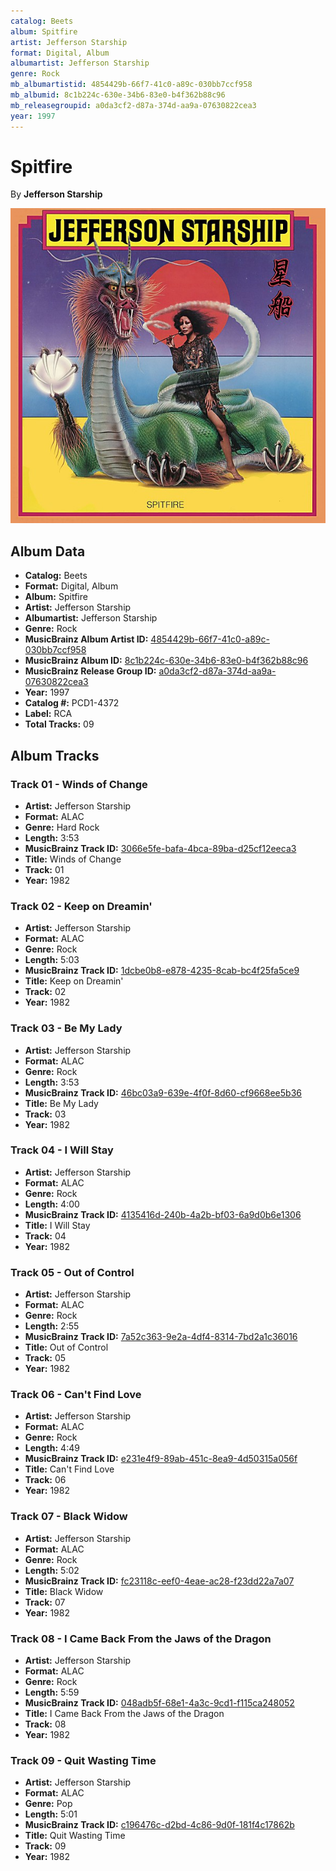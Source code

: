 ```yaml
---
catalog: Beets
album: Spitfire
artist: Jefferson Starship
format: Digital, Album
albumartist: Jefferson Starship
genre: Rock
mb_albumartistid: 4854429b-66f7-41c0-a89c-030bb7ccf958
mb_albumid: 8c1b224c-630e-34b6-83e0-b4f362b88c96
mb_releasegroupid: a0da3cf2-d87a-374d-aa9a-07630822cea3
year: 1997
---
```


# Spitfire

By **Jefferson Starship**

![](../../assets/beetscovers/Jefferson_Starship-Spitfire.jpg)

## Album Data

- **Catalog:** Beets
- **Format:** Digital, Album
- **Album:** Spitfire
- **Artist:** Jefferson Starship
- **Albumartist:** Jefferson Starship
- **Genre:** Rock
- **MusicBrainz Album Artist ID:** [4854429b-66f7-41c0-a89c-030bb7ccf958](https://musicbrainz.org/artist/4854429b-66f7-41c0-a89c-030bb7ccf958)
- **MusicBrainz Album ID:** [8c1b224c-630e-34b6-83e0-b4f362b88c96](https://musicbrainz.org/release/8c1b224c-630e-34b6-83e0-b4f362b88c96)
- **MusicBrainz Release Group ID:** [a0da3cf2-d87a-374d-aa9a-07630822cea3](https://musicbrainz.org/release-group/a0da3cf2-d87a-374d-aa9a-07630822cea3)
- **Year:** 1997
- **Catalog #:** PCD1-4372
- **Label:** RCA
- **Total Tracks:** 09

## Album Tracks

### Track 01 - Winds of Change

- **Artist:** Jefferson Starship
- **Format:** ALAC
- **Genre:** Hard Rock
- **Length:** 3:53
- **MusicBrainz Track ID:** [3066e5fe-bafa-4bca-89ba-d25cf12eeca3](https://musicbrainz.org/recording/3066e5fe-bafa-4bca-89ba-d25cf12eeca3)
- **Title:** Winds of Change
- **Track:** 01
- **Year:** 1982

### Track 02 - Keep on Dreamin'

- **Artist:** Jefferson Starship
- **Format:** ALAC
- **Genre:** Rock
- **Length:** 5:03
- **MusicBrainz Track ID:** [1dcbe0b8-e878-4235-8cab-bc4f25fa5ce9](https://musicbrainz.org/recording/1dcbe0b8-e878-4235-8cab-bc4f25fa5ce9)
- **Title:** Keep on Dreamin'
- **Track:** 02
- **Year:** 1982

### Track 03 - Be My Lady

- **Artist:** Jefferson Starship
- **Format:** ALAC
- **Genre:** Rock
- **Length:** 3:53
- **MusicBrainz Track ID:** [46bc03a9-639e-4f0f-8d60-cf9668ee5b36](https://musicbrainz.org/recording/46bc03a9-639e-4f0f-8d60-cf9668ee5b36)
- **Title:** Be My Lady
- **Track:** 03
- **Year:** 1982

### Track 04 - I Will Stay

- **Artist:** Jefferson Starship
- **Format:** ALAC
- **Genre:** Rock
- **Length:** 4:00
- **MusicBrainz Track ID:** [4135416d-240b-4a2b-bf03-6a9d0b6e1306](https://musicbrainz.org/recording/4135416d-240b-4a2b-bf03-6a9d0b6e1306)
- **Title:** I Will Stay
- **Track:** 04
- **Year:** 1982

### Track 05 - Out of Control

- **Artist:** Jefferson Starship
- **Format:** ALAC
- **Genre:** Rock
- **Length:** 2:55
- **MusicBrainz Track ID:** [7a52c363-9e2a-4df4-8314-7bd2a1c36016](https://musicbrainz.org/recording/7a52c363-9e2a-4df4-8314-7bd2a1c36016)
- **Title:** Out of Control
- **Track:** 05
- **Year:** 1982

### Track 06 - Can't Find Love

- **Artist:** Jefferson Starship
- **Format:** ALAC
- **Genre:** Rock
- **Length:** 4:49
- **MusicBrainz Track ID:** [e231e4f9-89ab-451c-8ea9-4d50315a056f](https://musicbrainz.org/recording/e231e4f9-89ab-451c-8ea9-4d50315a056f)
- **Title:** Can't Find Love
- **Track:** 06
- **Year:** 1982

### Track 07 - Black Widow

- **Artist:** Jefferson Starship
- **Format:** ALAC
- **Genre:** Rock
- **Length:** 5:02
- **MusicBrainz Track ID:** [fc23118c-eef0-4eae-ac28-f23dd22a7a07](https://musicbrainz.org/recording/fc23118c-eef0-4eae-ac28-f23dd22a7a07)
- **Title:** Black Widow
- **Track:** 07
- **Year:** 1982

### Track 08 - I Came Back From the Jaws of the Dragon

- **Artist:** Jefferson Starship
- **Format:** ALAC
- **Genre:** Rock
- **Length:** 5:59
- **MusicBrainz Track ID:** [048adb5f-68e1-4a3c-9cd1-f115ca248052](https://musicbrainz.org/recording/048adb5f-68e1-4a3c-9cd1-f115ca248052)
- **Title:** I Came Back From the Jaws of the Dragon
- **Track:** 08
- **Year:** 1982

### Track 09 - Quit Wasting Time

- **Artist:** Jefferson Starship
- **Format:** ALAC
- **Genre:** Pop
- **Length:** 5:01
- **MusicBrainz Track ID:** [c196476c-d2bd-4c86-9d0f-181f4c17862b](https://musicbrainz.org/recording/c196476c-d2bd-4c86-9d0f-181f4c17862b)
- **Title:** Quit Wasting Time
- **Track:** 09
- **Year:** 1982

